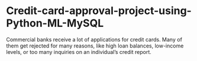 # Credit-card-approval-project-using-Python-ML-MySQL
Commercial banks receive a lot of applications for credit cards. Many of them get rejected for many reasons, like high loan balances, low-income levels, or too many inquiries on an individual’s credit report.
